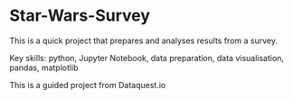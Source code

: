 # Star-Wars-Survey

This is a quick project that prepares and analyses results from a survey.

Key skills: python, Jupyter Notebook, data preparation, data visualisation, pandas, matplotlib

This is a guided project from Dataquest.io
